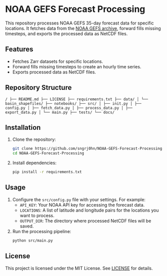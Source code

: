 # NOAA GEFS Forecast Processing

This repository processes NOAA GEFS 35-day forecast data for specific locations. It fetches data from the [NOAA GEFS archive](https://dynamical.org/catalog/noaa-gefs-forecast-35-day/), forward fills missing timesteps, and exports the processed data as NetCDF files.

## Features
- Fetches Zarr datasets for specific locations.
- Forward fills missing timesteps to create an hourly time series.
- Exports processed data as NetCDF files.

## Repository Structure
```
/ ├── README.md ├── LICENSE ├── requirements.txt ├── data/ │ └── basin_shapefiles/ ├── notebooks/ ├── src/ │ ├── init.py │ ├── config.py │ ├── fetch_data.py │ ├── process_data.py │ ├── export_data.py │ └── main.py ├── tests/ └── docs/
```

## Installation
1. Clone the repository:
   ```bash
   git clone https://github.com/sngrj0hn/NOAA-GEFS-Forecast-Processing.git
   cd NOAA-GEFS-Forecast-Processing
   ```

2. Install dependencies:
   ```bash
   pip install -r requirements.txt
   ```

## Usage
1. Configure the `src/config.py` file with your settings. For example:
   - `API_KEY`: Your NOAA API key for accessing the forecast data.
   - `LOCATIONS`: A list of latitude and longitude pairs for the locations you want to process.
   - `OUTPUT_DIR`: The directory where processed NetCDF files will be saved.
2. Run the processing pipeline:
   ```bash
   python src/main.py
   ```

## License
This project is licensed under the MIT License. See [LICENSE](LICENSE) for details.
